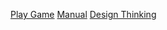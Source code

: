 <a href="game/game.html">Play Game</a>
<a href="manual/manual.html">Manual</a>
<a href="design/design.html">Design Thinking</a>
